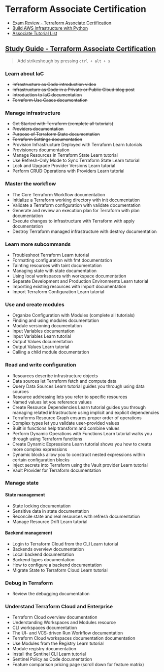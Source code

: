 # Terraform Associate Certification

- [Exam Review - Terraform Associate Certification](https://learn.hashicorp.com/tutorials/terraform/associate-review)
- [Build AWS Infrastructure with Python](https://learn.hashicorp.com/tutorials/terraform/cdktf-build-python?in=terraform/cdktf)
- [Associate Tutorial List](https://learn.hashicorp.com/collections/terraform/certification-associate-tutorials)

## [Study Guide - Terraform Associate Certification](https://learn.hashicorp.com/tutorials/terraform/associate-study)

> Add strikeshough by pressing `ctrl + alt + s`

### Learn about IaC

- ~~Infrastructure as Code introduction video~~
- ~~Infrastructure as Code in a Private or Public Cloud blog post~~
- ~~Introduction to IaC documentation~~
- ~~Terraform Use Cases documentation~~

### Manage infrastructure

- ~~Get Started with Terraform (complete all tutorials)~~
- ~~Providers documentation~~
- ~~Purpose of Terraform State documentation~~
- ~~Terraform Settings documentation~~
- Provision Infrastructure Deployed with Terraform Learn tutorials
- Provisioners documentation
- Manage Resources in Terraform State Learn tutorial
- Use Refresh-Only Mode to Sync Terraform State Learn tutorial
- Lock and Upgrade Provider Versions Learn tutorial
- Perform CRUD Operations with Providers Learn tutorial

### Master the workflow

- The Core Terraform Workflow documentation
- Initialize a Terraform working directory with init documentation
- Validate a Terraform configuration with validate documentation
- Generate and review an execution plan for Terraform with plan documentation
- Execute changes to infrastructure with Terraform with apply documentation
- Destroy Terraform managed infrastructure with destroy documentation

### Learn more subcommands

- Troubleshoot Terraform Learn tutorial
- Formatting configuration with fmt documentation
- Tainting resources with taint documentation
- Managing state with state documentation
- Using local workspaces with workspace documentation
- Separate Development and Production Environments Learn tutorial
- Importing existing resources with import documentation
- Import Terraform Configuration Learn tutorial

### Use and create modules

- Organize Configuration with Modules (complete all tutorials)
- Finding and using modules documentation
- Module versioning documentation
- Input Variables documentation
- Input Variables Learn tutorial
- Output Values documentation
- Output Values Learn tutorial
- Calling a child module documentation

### Read and write configuration

- Resources describe infrastructure objects
- Data sources let Terraform fetch and compute data
- Query Data Sources Learn tutorial guides you through using data sources
- Resource addressing lets you refer to specific resources
- Named values let you reference values
- Create Resource Dependencies Learn tutorial guides you through managing related infrastructure using implicit and explicit dependencies
- Terraforms Resource Graph ensures proper order of operations
- Complex types let you validate user-provided values
- Built in functions help transform and combine values
- Perform Dynamic Operations with Functions Learn tutorial walks you through using Terraform functions
- Create Dynamic Expressions Learn tutorial shows you how to create more complex expressions
- Dynamic blocks allow you to construct nested expressions within certain configuration blocks
- Inject secrets into Terraform using the Vault provider Learn tutorial
- Vault Provider for Terraform documentation

### Manage state

#### **State management**

- State locking documentation
- Sensitive data in state documentation
- Reconcile state and real resources with refresh documentation
- Manage Resource Drift Learn tutorial

#### **Backend management**

- Login to Terraform Cloud from the CLI Learn tutorial
- Backends overview documentation
- Local backend documentation
- Backend types documentation
- How to configure a backend documentation
- Migrate State to Terraform Cloud Learn tutorial

### Debug in Terraform

- Review the debugging documentation

### Understand Terraform Cloud and Enterprise

- Terraform Cloud overview documentation
- Understanding Workspaces and Modules resource
- CLI workspaces documentation
- The UI- and VCS-driven Run Workflow documentation
- Terraform Cloud workspaces documentation documentation
- Use Modules from the Registry Learn tutorial
- Module registry documentation
- Install the Sentinel CLI Learn tutorial
- Sentinel Policy as Code documentation
- Feature comparison pricing page (scroll down for feature matrix)
